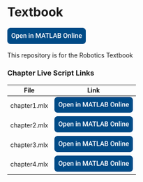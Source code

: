 # Textbook

[<img src="badge.png" width="180"/>](https://nightlyplus-matlab.mathworks.com/open/github.html?repo=matlabkandarpksk/textbook&file=intro/chapter2.mlx)

This repository is for the Robotics Textbook

### Chapter Live Script Links

| File | Link |
| -- | -- |
| chapter1.mlx | [<img src="badge.png" width="180"/>](https://nightlyplus-matlab.mathworks.com/open/github.html?repo=matlabkandarpksk/textbook&file=intro/chapter2.mlx) |
| chapter2.mlx | [<img src="badge.png" width="180"/>](https://nightlyplus-matlab.mathworks.com/open/github.html?repo=matlabkandarpksk/textbook&file=intro/chapter2.mlx) |
| chapter3.mlx | [<img src="badge.png" width="180"/>](https://nightlyplus-matlab.mathworks.com/open/github.html?repo=matlabkandarpksk/textbook&file=intro/chapter2.mlx) |
| chapter4.mlx | [<img src="badge.png" width="180"/>](https://nightlyplus-matlab.mathworks.com/open/github.html?repo=matlabkandarpksk/textbook&file=intro/chapter2.mlx) |
